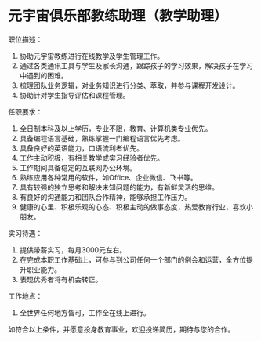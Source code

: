 # 元宇宙俱乐部教练助理（教学助理）

职位描述：

1.  协助元宇宙教练进行在线教学及学生管理工作。
2.  通过各类通讯工具与学生及家长沟通，跟踪孩子的学习效果，解决孩子在学习中遇到的困难。
3.  梳理团队业务逻辑，对业务知识进行分类、萃取，并参与课程开发设计。
4.  协助针对学生指导评估和课程管理。

任职要求：

1.  全日制本科及以上学历，专业不限，教育、计算机类专业优先。
2.  具备编程语言基础，熟练掌握一门编程语言优先考虑。
3.  具备良好的英语能力，口语流利者优先。
4.  工作主动积极，有相关教学或实习经验者优先。
5.  工作期间具备稳定的互联网办公环境。
6.  熟练应用各种常用的软件，如Office、企业微信、飞书等。
7.  具有较强的独立思考和解决未知问题的能力，有新鲜灵活的思维。
8.  有良好的沟通能力和团队合作精神，能够承担工作压力。
9.  健康的心里、积极乐观的心态、积极主动的做事态度，热爱教育行业，喜欢小朋友。

实习待遇：

1.  提供带薪实习，每月3000元左右。
2.  在完成本职工作基础上，可参与到公司任何一个部门的例会和运营，全方位提升职业能力。
3.  表现优秀者将有机会转正。

工作地点：

1. 全世界任何地方皆可，工作全在线上进行。

如符合以上条件，并愿意投身教育事业，欢迎投递简历，期待与您的合作。

# 